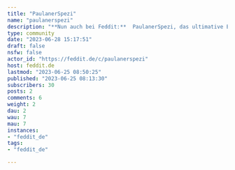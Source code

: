 ```yaml
---
title: "PaulanerSpezi" 
name: "paulanerspezi"
description: "**Nun auch bei Feddit:**  PaulanerSpezi, das ultimative Erfrischungsgetränk.**Regeln:**  Wir sind nett zueinander.**Hinweis:**  Es handelt sich um einen fanbetriebenen Kanal ohne jegliche Verbindungen zu Paulaner."
type: community
date: "2023-06-28 15:17:51"
draft: false
nsfw: false
actor_id: "https://feddit.de/c/paulanerspezi"
host: feddit.de
lastmod: "2023-06-25 08:50:25"
published: "2023-06-25 08:13:30"
subscribers: 30
posts: 2
comments: 6
weight: 2
dau: 2
wau: 7
mau: 7
instances:
- "feddit_de"
tags: 
- "feddit_de"

---
```

